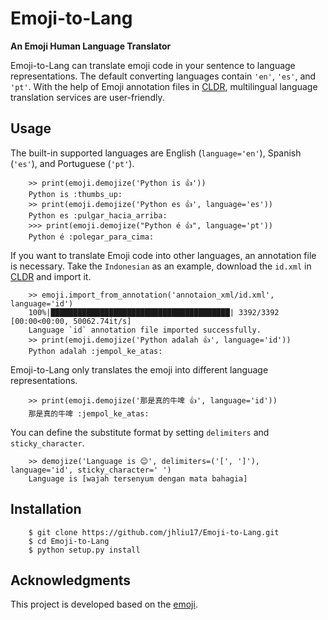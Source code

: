 # Emoji-to-Lang

**An Emoji Human Language Translator**

Emoji-to-Lang can translate emoji code in your sentence to language representations. The default converting languages contain ``'en'``, ``'es'``, and ``'pt'``. With the help of Emoji annotation files in [CLDR](https://github.com/unicode-org/cldr/tree/release-38/common/annotations), multilingual language translation services are user-friendly.


## Usage

The built-in supported languages are English (``language='en'``), Spanish (``'es'``), and Portuguese (``'pt'``).

```
    >> print(emoji.demojize('Python is 👍'))
    Python is :thumbs_up:
    >> print(emoji.demojize('Python es 👍', language='es'))
    Python es :pulgar_hacia_arriba:
    >>> print(emoji.demojize("Python é 👍", language='pt'))
    Python é :polegar_para_cima:️
```

If you want to translate Emoji code into other languages, an annotation file is necessary. Take the ``Indonesian`` as
an example, download the ``id.xml`` in [CLDR](https://github.com/unicode-org/cldr/tree/release-38/common/annotations) and
import it.

```
    >> emoji.import_from_annotation('annotaion_xml/id.xml', language='id')
    100%|████████████████████████████████████████| 3392/3392 [00:00<00:00, 50062.74it/s]
    Language `id` annotation file imported successfully.
    >> print(emoji.demojize('Python adalah 👍', language='id'))
    Python adalah :jempol_ke_atas:
```

Emoji-to-Lang only translates the emoji into different language representations.
```
    >> print(emoji.demojize('那是真的牛啤 👍', language='id'))
    那是真的牛啤 :jempol_ke_atas:
```

You can define the substitute format by setting `delimiters` and `sticky_character`.

```
    >> demojize('Language is 😊', delimiters=('[', ']'), language='id', sticky_character=' ')
    Language is [wajah tersenyum dengan mata bahagia]
```

## Installation

```
    $ git clone https://github.com/jhliu17/Emoji-to-Lang.git
    $ cd Emoji-to-Lang
    $ python setup.py install
```

## Acknowledgments

This project is developed based on the [emoji](https://github.com/carpedm20/emoji).
